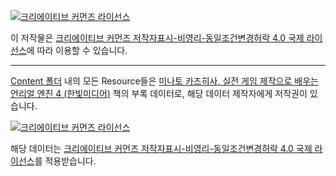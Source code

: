 [![크리에이티브 커먼즈 라이선스](https://i.creativecommons.org/l/by-nc-sa/4.0/88x31.png)](http://creativecommons.org/licenses/by-nc-sa/4.0/)

이 저작물은 [크리에이티브 커먼즈 저작자표시-비영리-동일조건변경허락 4.0 국제 라이선스](http://creativecommons.org/licenses/by-nc-sa/4.0/)에 따라 이용할 수 있습니다.

------

[Content 폴더](./Content) 내의 모든 Resource들은
[미나토 카즈히사, 실전 게임 제작으로 배우는 언리얼 엔진 4 (한빛미디어)](https://www.hanbit.co.kr/store/books/look.php?p_code=B1057669748)
책의 부록 데이터로, 해당 데이터 제작자에게 저작권이 있습니다. 

[![크리에이티브 커먼즈 라이선스](https://i.creativecommons.org/l/by-nc-sa/4.0/88x31.png)](http://creativecommons.org/licenses/by-nc-sa/4.0/)


해당 데이터는
[크리에이티브 커먼즈 저작자표시-비영리-동일조건변경허락 4.0 국제 라이선스](http://creativecommons.org/licenses/by-nc-sa/4.0/)를 적용받습니다.